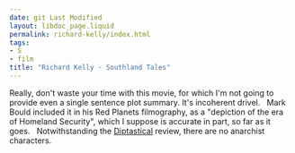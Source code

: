 ```yaml
---
date: git Last Modified
layout: libdoc_page.liquid
permalink: richard-kelly/index.html
tags:
- S
- film
title: "Richard Kelly - Southland Tales"
---
```


Really, don't waste your time with this movie, for which  I'm not going to provide even a single sentence plot summary. It's incoherent  drivel.
 
Mark Bould included it in his  Red Planets filmography, as a  "depiction of the era of Homeland Security", which I suppose is accurate in  part, so far as it goes.
 
Notwithstanding the <a href="http://diptastical.blogspot.co.uk/">Diptastical</a> review, there are  no anarchist characters.